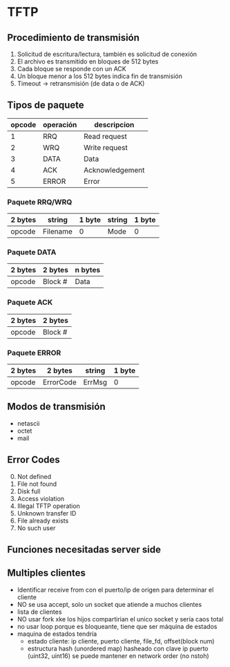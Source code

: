 # TFTP

## Procedimiento de transmisión

1. Solicitud de escritura/lectura, también es solicitud de conexión
2. El archivo es transmitido en bloques de 512 bytes
3. Cada bloque se responde con un ACK
4. Un bloque menor a los 512 bytes indica fin de transmisión
5. Timeout -> retransmisión (de data o de ACK)

## Tipos de paquete

| opcode | operación | descripcion |
| --- | --- | --- |
| 1 | RRQ | Read request |
| 2 | WRQ | Write request |
| 3 | DATA | Data |
| 4 | ACK | Acknowledgement |
| 5 | ERROR | Error |

### Paquete RRQ/WRQ

| 2 bytes | string | 1 byte | string | 1 byte |
| --- | --- | --- | --- | --- | 
| opcode | Filename | 0 | Mode | 0 |

### Paquete DATA

| 2 bytes | 2 bytes | n bytes |
| --- | --- | --- |
| opcode | Block # | Data |

### Paquete ACK

| 2 bytes | 2 bytes |
| --- | --- | 
| opcode | Block # | 

### Paquete ERROR

| 2 bytes | 2 bytes | string | 1 byte |
| --- | --- | --- | --- |
| opcode | ErrorCode | ErrMsg | 0 |

## Modos de transmisión

- netascii
- octet
- mail

## Error Codes

0. Not defined
1. File not found
2. Disk full
3. Access violation
4. Illegal TFTP operation
5. Unknown transfer ID
6. File already exists
7. No such user


## Funciones necesitadas server side


## Multiples clientes

- Identificar receive from con el puerto/ip de origen para determinar el cliente
- NO se usa accept, solo un socket que atiende a muchos clientes
- lista de clientes
- NO usar fork xke los hijos compartirian el unico socket y sería caos total
- no usar loop porque es bloqueante, tiene que ser máquina de estados
- maquina de estados tendría
  - estado cliente: ip cliente, puerto cliente, file_fd, offset(block num)
  - estructura hash (unordered map) hasheado con clave ip puerto (uint32, uint16) se puede mantener en network order (no nstoh)